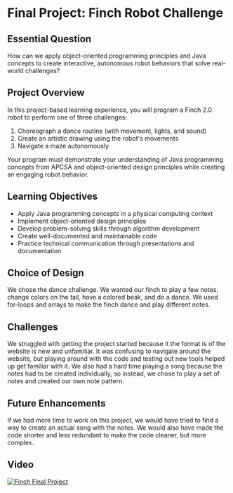 # Final Project: Finch Robot Challenge

## Essential Question
How can we apply object-oriented programming principles and Java concepts to create interactive, autonomous robot behaviors that solve real-world challenges?

## Project Overview
In this project-based learning experience, you will program a Finch 2.0 robot to perform one of three challenges:
1. Choreograph a dance routine (with movement, lights, and sound)
2. Create an artistic drawing using the robot's movements
3. Navigate a maze autonomously

Your program must demonstrate your understanding of Java programming concepts from APCSA and object-oriented design principles while creating an engaging robot behavior.

## Learning Objectives
- Apply Java programming concepts in a physical computing context
- Implement object-oriented design principles
- Develop problem-solving skills through algorithm development
- Create well-documented and maintainable code
- Practice technical communication through presentations and documentation 

## Choice of Design
We chose the dance challenge. We wanted our finch to play a few notes, change colors on the tail, have a colored beak, and do a dance. We used for-loops and arrays to make the finch dance and play different notes. 

## Challenges
We struggled with getting the project started because it the format is of the website is new and unfamiliar. It was confusing to navigate around the website, but playing around with the code and testing out new tools helped up get familiar with it. We also had a hard time playing a song because the notes had to be created individually, so instead, we chose to play a set of notes and created our own note pattern. 

## Future Enhancements
If we had more time to work on this project, we would have tried to find a way to create an actual song with the notes. We would also have made the code shorter and less redundant to make the code cleaner, but more complex. 

## Video
[![Finch Final Project](assets/thumbnail.png)](https://youtube.com/shorts/U12QbnswmAQ?feature=share)